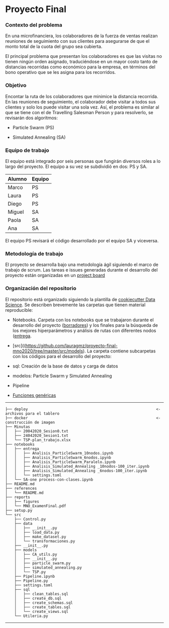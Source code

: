 Proyecto Final
==============================

### Contexto del problema

En una microfinanciera, los colaboradores de la fuerza de ventas realizan reuniones de seguimiento con sus clientes para asegurarse de que el monto total de la cuota del grupo sea cubierta. 

El principal problema que presentan los colaboradores es que las visitas no tienen ningún orden asignado, traduciéndose en un mayor costo tanto de distancias recorridas como económico para la empresa, en términos del bono operativo que se les asigna para los recorridos.

### Objetivo

Encontar la ruta de los colaboradores que minimice la distancia recorrida. En las reuniones de seguimiento, el colaborador debe visitar a todos sus clientes y solo los puede visitar una sola vez. Así, el problema es similar al que se tiene con el de Travelling Salesman Person y para resolverlo, se revisarán dos algoritmos:

+ Particle Swarm (PS)

+ Simulated Annealing (SA)


### Equipo de trabajo

El equipo está integrado por seis personas que fungirán diversos roles a lo largo del proyecto. El equipo a su vez se subdividió en dos: PS y SA. 

| Alumno | Equipo |
|--------|--------|
| Marco  | PS |
| Laura | PS |
| Diego | PS |
| Miguel | SA |
| Paola | SA |
| Ana   | SA |

El equipo PS revisará el código desarrollado por el equipo SA y viceversa. 

### Metodología de trabajo

El proyecto se desarrolla bajo una metodología ágil siguiendo el marco de trabajo de scrum. Las tareas e issues generadas durante el desarrollo del proyecto están organizadas en un [project board](https://github.com/lauragmz/proyecto-final-mno2020/projects/1)

### Organización del repositorio
El repositorio está organizado siguiendo la plantilla de [cookiecutter Data Science](https://drivendata.github.io/cookiecutter-data-science/). Se describen brevemente las carpetas que tienen material reproducible:

+ Notebooks. Carpeta con los notebooks que se trabajaron durante el desarrollo del proyecto ([borradores](https://github.com/lauragmz/proyecto-final-mno2020/tree/master/notebooks/borradores)) y los finales para la búsqueda de los mejores hiperparámetros y análisis de rutas con diferentes nodos ([entrega](https://github.com/lauragmz/proyecto-final-mno2020/tree/master/notebooks/entrega). 

+ [src]((https://github.com/lauragmz/proyecto-final-mno2020/tree/master/src/models). La carpeta contiene subcarpetas con los códigos para el desarrollo del proyecto: 

+ sql: Creación de la base de datos y carga de datos

+ modelos: Particle Swarm y Simulated Annealing

+ Pipeline

+ [Funciones genéricas](https://github.com/lauragmz/proyecto-final-mno2020/blob/master/src/Utileria.py) 

------------
```
├── deploy                                                         <- archivos para el tablero
├── docker                                                         <- construcción de imagen
├── Minutas
│   ├── 20042020_Sesion0.txt
│   ├── 24042020_Sesion1.txt
│   └── TSP-plan_trabajo.xlsx
├── notebooks                                                      
│   ├── entrega
│   │   ├── Analisis_ParticleSwarm_10nodos.ipynb
│   │   ├── Analisis_ParticleSwarm_6nodos.ipynb
│   │   ├── Analisis_ParticleSwarm_Paralelo.ipynb
│   │   ├── Analisis_Simulated_Annealing _10nodos-100_iter.ipynb
│   │   ├── Analisis_Simulated_Annealing _6nodos-100_iter.ipynb
│   │   └── settings.toml
│   └── SA-one process-con-clases.ipynb
├── README.md
├── references
│   └── README.md
├── reports
│   ├── figures
│   └── MNO_ExamenFinal.pdf
├── setup.py
└── src                                                            
    ├── Control.py
    ├── data
    │   ├── __init__.py
    │   ├── load_data.py
    │   ├── make_dataset.py
    │   └── transformaciones.py
    ├── __init__.py
    ├── models
    │   ├── CA_utils.py
    │   ├── __init__.py
    │   ├── particle_swarm.py
    │   ├── simulated_annealing.py
    │   └── TSP.py
    ├── Pipeline.ipynb
    ├── Pipeline.py
    ├── settings.toml
    ├── sql
    │   ├── clean_tables.sql
    │   ├── create_db.sql
    │   ├── create_schemas.sql
    │   ├── create_tables.sql
    │   └── create_views.sql
    └── Utileria.py
 ```
--------

